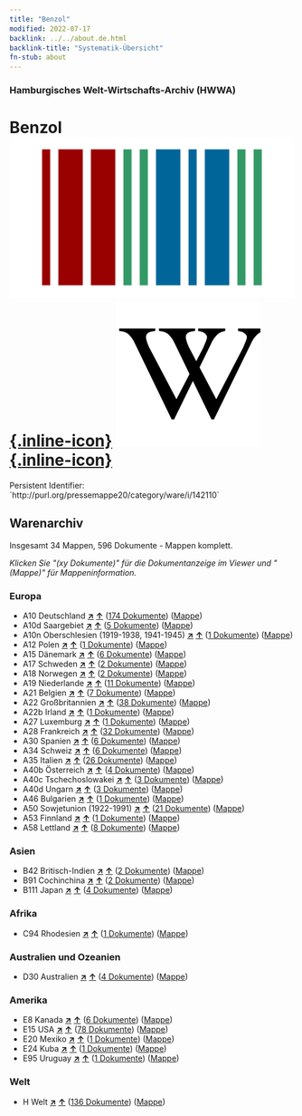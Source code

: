 ```yaml
---
title: "Benzol"
modified: 2022-07-17
backlink: ../../about.de.html
backlink-title: "Systematik-Übersicht"
fn-stub: about
---
```


### Hamburgisches Welt-Wirtschafts-Archiv (HWWA)

# Benzol &#160; [![Wikidata](/images/Wikidata-logo.svg "Wikidata"){.inline-icon}](http://www.wikidata.org/entity/Q2270) [![Wikipedia](/images/Wikipedia-W.svg "Wikipedia"){.inline-icon}](https://de.wikipedia.org/wiki/Benzol)

<div class="hint">Persistent Identifier: `http://purl.org/pressemappe20/category/ware/i/142110`</div>







## Warenarchiv




Insgesamt 34 Mappen, 596 Dokumente - Mappen komplett.

_Klicken Sie "(xy Dokumente)" für die Dokumentanzeige im Viewer und "(Mappe)" für Mappeninformation._




### Europa

- A10 Deutschland [**&nearr;**](../../../geo/i/126128/about.de.html "Deutschland (alle Mappen)") [**&uarr;**](../../../geo/about.de.html#A10 "Ländersystematik") (<a href="https://pm20.zbw.eu/iiifview/folder/wa/142110,126128" title="über: Benzol : Deutschland" target="_blank">174 Dokumente</a>) ([Mappe](../../../../folder/wa/1421xx/142110/1261xx/126128/about.de.html))
- A10d Saargebiet [**&nearr;**](../../../geo/i/140938/about.de.html "Saargebiet (alle Mappen)") [**&uarr;**](../../../geo/about.de.html#A10d "Ländersystematik") (<a href="https://pm20.zbw.eu/iiifview/folder/wa/142110,140938" title="über: Benzol : Saargebiet" target="_blank">5 Dokumente</a>) ([Mappe](../../../../folder/wa/1421xx/142110/1409xx/140938/about.de.html))
- A10n Oberschlesien (1919-1938, 1941-1945) [**&nearr;**](../../../geo/i/206753/about.de.html "Oberschlesien (1919-1938, 1941-1945) (alle Mappen)") [**&uarr;**](../../../geo/about.de.html#A10n "Ländersystematik") (<a href="https://pm20.zbw.eu/iiifview/folder/wa/142110,206753" title="über: Benzol : Oberschlesien (1919-1938, 1941-1945)" target="_blank">1 Dokumente</a>) ([Mappe](../../../../folder/wa/1421xx/142110/2067xx/206753/about.de.html))
- A12 Polen [**&nearr;**](../../../geo/i/140962/about.de.html "Polen (alle Mappen)") [**&uarr;**](../../../geo/about.de.html#A12 "Ländersystematik") (<a href="https://pm20.zbw.eu/iiifview/folder/wa/142110,140962" title="über: Benzol : Polen" target="_blank">1 Dokumente</a>) ([Mappe](../../../../folder/wa/1421xx/142110/1409xx/140962/about.de.html))
- A15 Dänemark [**&nearr;**](../../../geo/i/141739/about.de.html "Dänemark (alle Mappen)") [**&uarr;**](../../../geo/about.de.html#A15 "Ländersystematik") (<a href="https://pm20.zbw.eu/iiifview/folder/wa/142110,141739" title="über: Benzol : Dänemark" target="_blank">6 Dokumente</a>) ([Mappe](../../../../folder/wa/1421xx/142110/1417xx/141739/about.de.html))
- A17 Schweden [**&nearr;**](../../../geo/i/140968/about.de.html "Schweden (alle Mappen)") [**&uarr;**](../../../geo/about.de.html#A17 "Ländersystematik") (<a href="https://pm20.zbw.eu/iiifview/folder/wa/142110,140968" title="über: Benzol : Schweden" target="_blank">2 Dokumente</a>) ([Mappe](../../../../folder/wa/1421xx/142110/1409xx/140968/about.de.html))
- A18 Norwegen [**&nearr;**](../../../geo/i/140969/about.de.html "Norwegen (alle Mappen)") [**&uarr;**](../../../geo/about.de.html#A18 "Ländersystematik") (<a href="https://pm20.zbw.eu/iiifview/folder/wa/142110,140969" title="über: Benzol : Norwegen" target="_blank">2 Dokumente</a>) ([Mappe](../../../../folder/wa/1421xx/142110/1409xx/140969/about.de.html))
- A19 Niederlande [**&nearr;**](../../../geo/i/140970/about.de.html "Niederlande (alle Mappen)") [**&uarr;**](../../../geo/about.de.html#A19 "Ländersystematik") (<a href="https://pm20.zbw.eu/iiifview/folder/wa/142110,140970" title="über: Benzol : Niederlande" target="_blank">11 Dokumente</a>) ([Mappe](../../../../folder/wa/1421xx/142110/1409xx/140970/about.de.html))
- A21 Belgien [**&nearr;**](../../../geo/i/140972/about.de.html "Belgien (alle Mappen)") [**&uarr;**](../../../geo/about.de.html#A21 "Ländersystematik") (<a href="https://pm20.zbw.eu/iiifview/folder/wa/142110,140972" title="über: Benzol : Belgien" target="_blank">7 Dokumente</a>) ([Mappe](../../../../folder/wa/1421xx/142110/1409xx/140972/about.de.html))
- A22 Großbritannien [**&nearr;**](../../../geo/i/140974/about.de.html "Großbritannien (alle Mappen)") [**&uarr;**](../../../geo/about.de.html#A22 "Ländersystematik") (<a href="https://pm20.zbw.eu/iiifview/folder/wa/142110,140974" title="über: Benzol : Großbritannien" target="_blank">38 Dokumente</a>) ([Mappe](../../../../folder/wa/1421xx/142110/1409xx/140974/about.de.html))
- A22b Irland [**&nearr;**](../../../geo/i/140976/about.de.html "Irland (alle Mappen)") [**&uarr;**](../../../geo/about.de.html#A22b "Ländersystematik") (<a href="https://pm20.zbw.eu/iiifview/folder/wa/142110,140976" title="über: Benzol : Irland" target="_blank">1 Dokumente</a>) ([Mappe](../../../../folder/wa/1421xx/142110/1409xx/140976/about.de.html))
- A27 Luxemburg [**&nearr;**](../../../geo/i/140981/about.de.html "Luxemburg (alle Mappen)") [**&uarr;**](../../../geo/about.de.html#A27 "Ländersystematik") (<a href="https://pm20.zbw.eu/iiifview/folder/wa/142110,140981" title="über: Benzol : Luxemburg" target="_blank">1 Dokumente</a>) ([Mappe](../../../../folder/wa/1421xx/142110/1409xx/140981/about.de.html))
- A28 Frankreich [**&nearr;**](../../../geo/i/140982/about.de.html "Frankreich (alle Mappen)") [**&uarr;**](../../../geo/about.de.html#A28 "Ländersystematik") (<a href="https://pm20.zbw.eu/iiifview/folder/wa/142110,140982" title="über: Benzol : Frankreich" target="_blank">32 Dokumente</a>) ([Mappe](../../../../folder/wa/1421xx/142110/1409xx/140982/about.de.html))
- A30 Spanien [**&nearr;**](../../../geo/i/140984/about.de.html "Spanien (alle Mappen)") [**&uarr;**](../../../geo/about.de.html#A30 "Ländersystematik") (<a href="https://pm20.zbw.eu/iiifview/folder/wa/142110,140984" title="über: Benzol : Spanien" target="_blank">6 Dokumente</a>) ([Mappe](../../../../folder/wa/1421xx/142110/1409xx/140984/about.de.html))
- A34 Schweiz [**&nearr;**](../../../geo/i/141007/about.de.html "Schweiz (alle Mappen)") [**&uarr;**](../../../geo/about.de.html#A34 "Ländersystematik") (<a href="https://pm20.zbw.eu/iiifview/folder/wa/142110,141007" title="über: Benzol : Schweiz" target="_blank">6 Dokumente</a>) ([Mappe](../../../../folder/wa/1421xx/142110/1410xx/141007/about.de.html))
- A35 Italien [**&nearr;**](../../../geo/i/141008/about.de.html "Italien (alle Mappen)") [**&uarr;**](../../../geo/about.de.html#A35 "Ländersystematik") (<a href="https://pm20.zbw.eu/iiifview/folder/wa/142110,141008" title="über: Benzol : Italien" target="_blank">26 Dokumente</a>) ([Mappe](../../../../folder/wa/1421xx/142110/1410xx/141008/about.de.html))
- A40b Österreich [**&nearr;**](../../../geo/i/141731/about.de.html "Österreich (alle Mappen)") [**&uarr;**](../../../geo/about.de.html#A40b "Ländersystematik") (<a href="https://pm20.zbw.eu/iiifview/folder/wa/142110,141731" title="über: Benzol : Österreich" target="_blank">4 Dokumente</a>) ([Mappe](../../../../folder/wa/1421xx/142110/1417xx/141731/about.de.html))
- A40c Tschechoslowakei [**&nearr;**](../../../geo/i/141022/about.de.html "Tschechoslowakei (alle Mappen)") [**&uarr;**](../../../geo/about.de.html#A40c "Ländersystematik") (<a href="https://pm20.zbw.eu/iiifview/folder/wa/142110,141022" title="über: Benzol : Tschechoslowakei" target="_blank">3 Dokumente</a>) ([Mappe](../../../../folder/wa/1421xx/142110/1410xx/141022/about.de.html))
- A40d Ungarn [**&nearr;**](../../../geo/i/141025/about.de.html "Ungarn (alle Mappen)") [**&uarr;**](../../../geo/about.de.html#A40d "Ländersystematik") (<a href="https://pm20.zbw.eu/iiifview/folder/wa/142110,141025" title="über: Benzol : Ungarn" target="_blank">3 Dokumente</a>) ([Mappe](../../../../folder/wa/1421xx/142110/1410xx/141025/about.de.html))
- A46 Bulgarien [**&nearr;**](../../../geo/i/141039/about.de.html "Bulgarien (alle Mappen)") [**&uarr;**](../../../geo/about.de.html#A46 "Ländersystematik") (<a href="https://pm20.zbw.eu/iiifview/folder/wa/142110,141039" title="über: Benzol : Bulgarien" target="_blank">1 Dokumente</a>) ([Mappe](../../../../folder/wa/1421xx/142110/1410xx/141039/about.de.html))
- A50 Sowjetunion (1922-1991) [**&nearr;**](../../../geo/i/141043/about.de.html "Sowjetunion (1922-1991) (alle Mappen)") [**&uarr;**](../../../geo/about.de.html#A50 "Ländersystematik") (<a href="https://pm20.zbw.eu/iiifview/folder/wa/142110,141043" title="über: Benzol : Sowjetunion (1922-1991)" target="_blank">21 Dokumente</a>) ([Mappe](../../../../folder/wa/1421xx/142110/1410xx/141043/about.de.html))
- A53 Finnland [**&nearr;**](../../../geo/i/141046/about.de.html "Finnland (alle Mappen)") [**&uarr;**](../../../geo/about.de.html#A53 "Ländersystematik") (<a href="https://pm20.zbw.eu/iiifview/folder/wa/142110,141046" title="über: Benzol : Finnland" target="_blank">1 Dokumente</a>) ([Mappe](../../../../folder/wa/1421xx/142110/1410xx/141046/about.de.html))
- A58 Lettland [**&nearr;**](../../../geo/i/141050/about.de.html "Lettland (alle Mappen)") [**&uarr;**](../../../geo/about.de.html#A58 "Ländersystematik") (<a href="https://pm20.zbw.eu/iiifview/folder/wa/142110,141050" title="über: Benzol : Lettland" target="_blank">8 Dokumente</a>) ([Mappe](../../../../folder/wa/1421xx/142110/1410xx/141050/about.de.html))

### Asien

- B42 Britisch-Indien [**&nearr;**](../../../geo/i/141189/about.de.html "Britisch-Indien (alle Mappen)") [**&uarr;**](../../../geo/about.de.html#B42 "Ländersystematik") (<a href="https://pm20.zbw.eu/iiifview/folder/wa/142110,141189" title="über: Benzol : Britisch-Indien" target="_blank">2 Dokumente</a>) ([Mappe](../../../../folder/wa/1421xx/142110/1411xx/141189/about.de.html))
- B91 Cochinchina [**&nearr;**](../../../geo/i/141243/about.de.html "Cochinchina (alle Mappen)") [**&uarr;**](../../../geo/about.de.html#B91 "Ländersystematik") (<a href="https://pm20.zbw.eu/iiifview/folder/wa/142110,141243" title="über: Benzol : Cochinchina" target="_blank">2 Dokumente</a>) ([Mappe](../../../../folder/wa/1421xx/142110/1412xx/141243/about.de.html))
- B111 Japan [**&nearr;**](../../../geo/i/141272/about.de.html "Japan (alle Mappen)") [**&uarr;**](../../../geo/about.de.html#B111 "Ländersystematik") (<a href="https://pm20.zbw.eu/iiifview/folder/wa/142110,141272" title="über: Benzol : Japan" target="_blank">4 Dokumente</a>) ([Mappe](../../../../folder/wa/1421xx/142110/1412xx/141272/about.de.html))

### Afrika

- C94 Rhodesien [**&nearr;**](../../../geo/i/141456/about.de.html "Rhodesien (alle Mappen)") [**&uarr;**](../../../geo/about.de.html#C94 "Ländersystematik") (<a href="https://pm20.zbw.eu/iiifview/folder/wa/142110,141456" title="über: Benzol : Rhodesien" target="_blank">1 Dokumente</a>) ([Mappe](../../../../folder/wa/1421xx/142110/1414xx/141456/about.de.html))

### Australien und Ozeanien

- D30 Australien [**&nearr;**](../../../geo/i/141621/about.de.html "Australien (alle Mappen)") [**&uarr;**](../../../geo/about.de.html#D30 "Ländersystematik") (<a href="https://pm20.zbw.eu/iiifview/folder/wa/142110,141621" title="über: Benzol : Australien" target="_blank">4 Dokumente</a>) ([Mappe](../../../../folder/wa/1421xx/142110/1416xx/141621/about.de.html))

### Amerika

- E8 Kanada [**&nearr;**](../../../geo/i/141644/about.de.html "Kanada (alle Mappen)") [**&uarr;**](../../../geo/about.de.html#E8 "Ländersystematik") (<a href="https://pm20.zbw.eu/iiifview/folder/wa/142110,141644" title="über: Benzol : Kanada" target="_blank">6 Dokumente</a>) ([Mappe](../../../../folder/wa/1421xx/142110/1416xx/141644/about.de.html))
- E15 USA [**&nearr;**](../../../geo/i/141653/about.de.html "USA (alle Mappen)") [**&uarr;**](../../../geo/about.de.html#E15 "Ländersystematik") (<a href="https://pm20.zbw.eu/iiifview/folder/wa/142110,141653" title="über: Benzol : USA" target="_blank">78 Dokumente</a>) ([Mappe](../../../../folder/wa/1421xx/142110/1416xx/141653/about.de.html))
- E20 Mexiko [**&nearr;**](../../../geo/i/141657/about.de.html "Mexiko (alle Mappen)") [**&uarr;**](../../../geo/about.de.html#E20 "Ländersystematik") (<a href="https://pm20.zbw.eu/iiifview/folder/wa/142110,141657" title="über: Benzol : Mexiko" target="_blank">1 Dokumente</a>) ([Mappe](../../../../folder/wa/1421xx/142110/1416xx/141657/about.de.html))
- E24 Kuba [**&nearr;**](../../../geo/i/141659/about.de.html "Kuba (alle Mappen)") [**&uarr;**](../../../geo/about.de.html#E24 "Ländersystematik") (<a href="https://pm20.zbw.eu/iiifview/folder/wa/142110,141659" title="über: Benzol : Kuba" target="_blank">1 Dokumente</a>) ([Mappe](../../../../folder/wa/1421xx/142110/1416xx/141659/about.de.html))
- E95 Uruguay [**&nearr;**](../../../geo/i/141695/about.de.html "Uruguay (alle Mappen)") [**&uarr;**](../../../geo/about.de.html#E95 "Ländersystematik") (<a href="https://pm20.zbw.eu/iiifview/folder/wa/142110,141695" title="über: Benzol : Uruguay" target="_blank">1 Dokumente</a>) ([Mappe](../../../../folder/wa/1421xx/142110/1416xx/141695/about.de.html))

### Welt

- H Welt [**&nearr;**](../../../geo/i/141728/about.de.html "Welt (alle Mappen)") [**&uarr;**](../../../geo/about.de.html#H "Ländersystematik") (<a href="https://pm20.zbw.eu/iiifview/folder/wa/142110,141728" title="über: Benzol : Welt" target="_blank">136 Dokumente</a>) ([Mappe](../../../../folder/wa/1421xx/142110/1417xx/141728/about.de.html))








